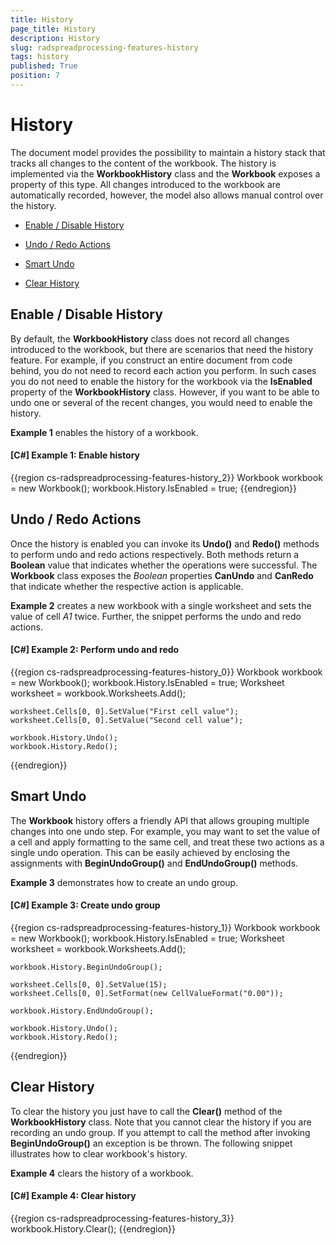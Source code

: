 ```yaml
---
title: History
page_title: History
description: History
slug: radspreadprocessing-features-history
tags: history
published: True
position: 7
---
```


# History



The document model provides the possibility to maintain a history stack that tracks all changes to the content of the workbook. The history is implemented via the __WorkbookHistory__ class and the __Workbook__ exposes a property of this type. All changes introduced to the workbook are automatically recorded, however, the model also allows manual control over the history.
      
* [Enable / Disable History](#enable-/-disable-history)

* [Undo / Redo Actions](#undo-/-redo-actions)

* [Smart Undo](#smart-undo)

* [Clear History](#clear-history)

## Enable / Disable History

By default, the __WorkbookHistory__ class does not record all changes introduced to the workbook, but there are scenarios that need the history feature. For example, if you construct an entire document from code behind, you do not need to record each action you perform. In such cases you do not need to enable the history for the workbook via the __IsEnabled__ property of the __WorkbookHistory__ class. However, if you want to be able to undo one or several of the recent changes, you would need to enable the history.
        

__Example 1__ enables the history of a workbook.
        

#### __[C#] Example 1: Enable history__

{{region cs-radspreadprocessing-features-history_2}}
	Workbook workbook = new Workbook();
	workbook.History.IsEnabled = true;
{{endregion}}



## Undo / Redo Actions

Once the history is enabled you can invoke its __Undo()__ and __Redo()__ methods to perform undo and redo actions respectively. Both methods return a __Boolean__ value that indicates whether the operations were successful. The __Workbook__ class exposes the *Boolean* properties __CanUndo__ and __CanRedo__ that indicate whether the respective action is applicable.
        

__Example 2__ creates a new workbook with a single worksheet and sets the value of cell *A1* twice. Further, the snippet performs the undo and redo actions.
        

#### __[C#] Example 2: Perform undo and redo__

{{region cs-radspreadprocessing-features-history_0}}
	Workbook workbook = new Workbook();
	workbook.History.IsEnabled = true;
	Worksheet worksheet = workbook.Worksheets.Add();
	
	worksheet.Cells[0, 0].SetValue("First cell value");
	worksheet.Cells[0, 0].SetValue("Second cell value");
	
	workbook.History.Undo();
	workbook.History.Redo();
{{endregion}}



## Smart Undo

The __Workbook__ history offers a friendly API that allows grouping multiple changes into one undo step. For example, you may want to set the value of a cell and apply formatting to the same cell, and treat these two actions as a single undo operation. This can be easily achieved by enclosing the assignments with __BeginUndoGroup()__ and __EndUndoGroup()__ methods.
        

__Example 3__ demonstrates how to create an undo group.
        

#### __[C#] Example 3: Create undo group__

{{region cs-radspreadprocessing-features-history_1}}
	Workbook workbook = new Workbook();
	workbook.History.IsEnabled = true;
	Worksheet worksheet = workbook.Worksheets.Add();
	
	workbook.History.BeginUndoGroup();
	
	worksheet.Cells[0, 0].SetValue(15);
	worksheet.Cells[0, 0].SetFormat(new CellValueFormat("0.00"));
	
	workbook.History.EndUndoGroup();
	
	workbook.History.Undo();
	workbook.History.Redo();
{{endregion}}



## Clear History

To clear the history you just have to call the __Clear()__ method of the __WorkbookHistory__ class. Note that you cannot clear the history if you are recording an undo group. If you attempt to call the method after invoking __BeginUndoGroup()__ an exception is be thrown. The following snippet illustrates how to clear workbook's history.
        

__Example 4__ clears the history of a workbook.
        

#### __[C#] Example 4: Clear history__

{{region cs-radspreadprocessing-features-history_3}}
	workbook.History.Clear();
{{endregion}}



